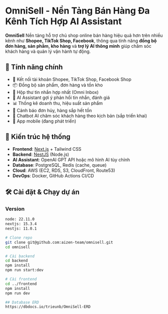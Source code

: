 # OmniSell - Nền Tảng Bán Hàng Đa Kênh Tích Hợp AI Assistant

**OmniSell** Nền tảng hỗ trợ chủ shop online bán hàng hiệu quả hơn trên nhiều kênh như **Shopee, TikTok Shop, Facebook**, thông qua tính năng **đồng bộ đơn hàng, sản phẩm, kho hàng** và **trợ lý AI thông minh** giúp chăm sóc khách hàng và quản lý vận hành tự động.

## 🚀 Tính năng chính

- 🔗 Kết nối tài khoản Shopee, TikTok Shop, Facebook Shop
- 📦 Đồng bộ sản phẩm, đơn hàng và tồn kho
- 💬 Hộp thư tin nhắn hợp nhất (Omni Inbox)
- 🤖 AI Assistant gợi ý phản hồi tin nhắn, đánh giá
- 📊 Thống kê doanh thu, hiệu suất sản phẩm
- 🔔 Cảnh báo đơn hủy, hàng sắp hết tồn
- 🧠 Chatbot AI chăm sóc khách hàng theo kịch bản (sắp triển khai)
- 📱 App mobile (đang phát triển)

## 🧩 Kiến trúc hệ thống

- **Frontend**: [Next.js](https://nextjs.org/) + Tailwind CSS
- **Backend**: [NestJS](https://nestjs.com/) (Node.js)
- **AI Assistant**: OpenAI GPT API hoặc mô hình AI tùy chỉnh
- **Database**: PostgreSQL, Redis (cache, queue)
- **Cloud**: AWS (EC2, RDS, S3, CloudFront, Route53)
- **DevOps**: Docker, GitHub Actions CI/CD

## 🛠️ Cài đặt & Chạy dự án

### Version

```bash
node: 22.11.0
nextjs: 15.3.4
nestjs: 11.0.1
```

```bash
# Clone repo
git clone git@github.com:aizen-team/omnisell.git
cd omnisell

# Cài backend
cd backend
npm install
npm run start:dev

# Cài frontend
cd ../frontend
npm install
npm run dev

## Database ERD
https://dbdocs.io/trieunb/OmniSell-ERD